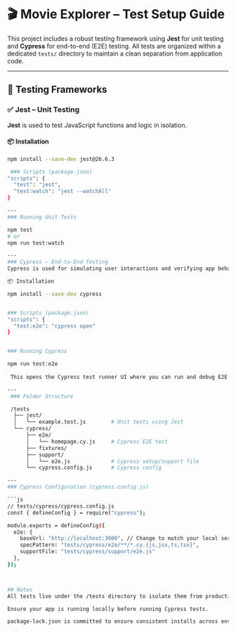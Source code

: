 # 🎬 Movie Explorer – Test Setup Guide

This project includes a robust testing framework using **Jest** for unit testing and **Cypress** for end-to-end (E2E) testing. All tests are organized within a dedicated `tests/` directory to maintain a clean separation from application code.

---

## 🧪 Testing Frameworks

### ✅ Jest – Unit Testing

**Jest** is used to test JavaScript functions and logic in isolation.

#### 📦 Installation

```bash
npm install --save-dev jest@26.6.3

 ### Scripts (package.json)
"scripts": {
  "test": "jest",
  "test:watch": "jest --watchAll"
}

---
### Running Unit Tests

npm test
# or
npm run test:watch

---
### Cypress – End-to-End Testing
Cypress is used for simulating user interactions and verifying app behavior in the browser.

📦 Installation

npm install --save-dev cypress


### Scripts (package.json)
"scripts": {
  "test:e2e": "cypress open"
}


### Running Cypress 

npm run test:e2e
 
 This opens the Cypress test runner UI where you can run and debug E2E tests.

---
 ### Folder Structure 

 /tests
  ├── jest/
  │   └── example.test.js        # Unit tests using Jest
  └── cypress/
      ├── e2e/
      │   └── homepage.cy.js     # Cypress E2E test
      ├── fixtures/
      ├── support/
      │   └── e2e.js             # Cypress setup/support file
      └── cypress.config.js      # Cypress config

---
### Cypress Configuration (cypress.config.js)

```js
// tests/cypress/cypress.config.js
const { defineConfig } = require("cypress");

module.exports = defineConfig({
  e2e: {
    baseUrl: "http://localhost:3000", // Change to match your local server
    specPattern: "tests/cypress/e2e/**/*.cy.{js,jsx,ts,tsx}",
    supportFile: "tests/cypress/support/e2e.js"
  },
});



## Notes 
All tests live under the /tests directory to isolate them from production code.

Ensure your app is running locally before running Cypress tests.

package-lock.json is committed to ensure consistent installs across environments.